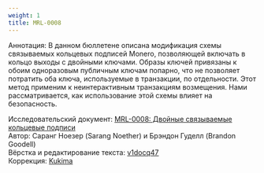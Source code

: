 ```yaml
---
weight: 1
title: MRL-0008
---
```


Аннотация: В данном бюллетене описана модификация схемы связываемых кольцевых подписей Monero, позволяющей включать в кольцо выходы с двойными ключами. Образы ключей привязаны к обоим одноразовым публичным ключам попарно, что не позволяет потратить оба ключа, используемые в транзакции, по отдельности. Этот метод применим к неинтерактивным транзакциям возмещения. Нами рассматривается, как использование этой схемы влияет на безопасность.​

Исследовательский документ: [MRL-0008: Двойные связываемые кольцевые подписи](https://docs.xmr.ru/research/mrl-0008/MRL-0008.pdf)  
Автор: Саранг Ноезер (Sarang Noether) и Брэндон Гуделл (Brandon Goodell)  
Вёрстка и редактирование текста: [v1docq47](https://t.me/v1docq47)  
Коррекция: [Kukima](https://t.me/Kukima)
